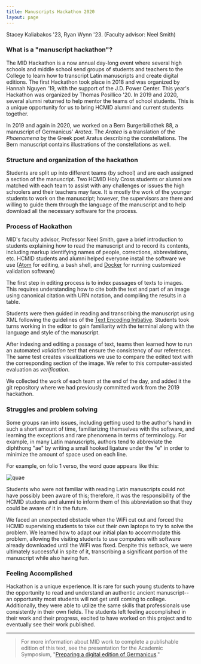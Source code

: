 ```yaml
---
title: Manuscripts Hackathon 2020
layout: page
---
```


Stacey Kaliabakos '23, Ryan Wynn '23.  (Faculty advisor: Neel Smith)


### What is a "manuscript hackathon"?

The MID Hackathon is a now annual day-long event where several high schools and middle school send groups of students and teachers to the College to learn how to transcript Latin manuscripts and create digital editions.  The first Hackathon took place in 2018 and was organized by Hannah Nguyen '19, with the support of the J.D. Power Center. This year's Hackathon was organized by Thomas Posillico '20.  In  2019 and 2020, several alumni returned to help mentor the teams of school students.  This is a unique opportunity for us to bring HCMID alumni and current students together.

In  2019 and again in 2020, we worked on a Bern Burgerbiliothek 88, a manuscript of Germanicus' *Aratea*.  The *Aratea* is a translation of the *Phaenomena* by the Greek poet Aratus describing the constellations.  The Bern manuscript contains illustrations of the  constellations as well.  


### Structure and organization of the hackathon

Students are split up into different teams (by school) and are each assigned a section of the manuscript.   Two HCMID Holy Cross students or alumni are matched with each team to assist with any challenges or issues the high schoolers and their teachers may face.  It is mostly the work of the younger students to work on the manuscript; however, the supervisors are there and willing to guide them through the language of the manuscript and to help download all the necessary software for the process.


### Process of Hackathon

MID's faculty advisor, Professor Neel Smith, gave a brief introduction to students explaining how to read the manuscript and to record its contents, including markup identifying names of people, corrections, abbreviations, etc.  HCMID students and alumni helped everyone install the software we use ([Atom](https://atom.io/) for editing, a bash shell, and [Docker](https://www.docker.com/) for running customized validation software)


The first step in editing process is to index passages of texts to images. This requires understanding how to cite both the text and part of an image using canonical citation with URN notation, and compiling the results in a table.

Students were then guided in reading and transcribing the manuscript using XML following the guidelines of the [Text Encoding Initiative](https://tei-c.org/).  Students took turns working in the editor to gain familiarity with the terminal along with the language and style of the manuscript.

After indexing and editing a passage of text, teams then learned how to run an automated *validation test* that ensure the consistency of our references.  The same test creates visualizations we use to compare the edited text with the corresponding section of the image.  We refer to this computer-assisted evaluation as *verification*.

We collected the work of each team at the end of the day, and added it the git repository where we had previously committed work from the 2019 hackathon.


### Struggles and problem solving


Some groups ran into issues, including getting used to the author's hand in such a short amount of time, familiarizing themselves with the software, and learning the exceptions and rare phenomena in terms of terminology.  For example, in many Latin manuscripts, authors tend to abbreviate the diphthong "ae" by writing a small hooked ligature under the "e" in order to minimize the amount of space used on each line.

For example, on folio 1 verso, the word *quae* appears like this:

![quae](http://www.homermultitext.org/iipsrv?OBJ=IIP,1.0&FIF=/project/homer/pyramidal/deepzoom/ecod/bern88imgs/v1/bern88_001v.tif&RGN=0.3454,0.5358,0.02854,0.01174&wID=200&CVT=JPEG)


 Students who were not familiar with reading Latin manuscripts could not have possibly been aware of this; therefore, it was the responsibility of the HCMID students and alumni to inform them of this abbreviation so that they could be aware of it in the future.


We faced an unexpected obstacle when the WiFi cut out and forced the HCMID supervising students to take out their own laptops to try to solve the problem. We learned how to adapt our initial plan to accommodate this problem, allowing the visiting students to use computers with software already downloaded until the WiFi was fixed. Despite this setback, we were ultimately successful in spite of it, transcribing a significant portion of the manuscript while also having fun.


### Feeling Accomplished

Hackathon is a unique experience. It is rare for such young students to have the opportunity to read and understand an authentic ancient manuscript-- an opportunity most students will not get until coming to college. Additionally, they were able to utilize the same skills that professionals use consistently in their own fields. The students left feeling accomplished in their work and their progress, excited to have worked on this project and to eventually see their work published.

---

> For more information about MID work to complete a publishable edition of this text, see the presentation for the Academic Symposium, "[Preparing a digital edition of Germanicus](https://hcmid.github.io/academic_conference20/germanicus/)."
